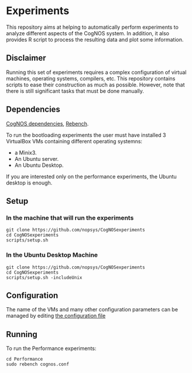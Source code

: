 # Experiments
This repository aims at helping to automatically perform experiments to analyze different aspects of the CogNOS system. In addition, it also provides R script to process the resulting data and plot some information.

## Disclaimer
Running this set of experiments requires a complex configuration of virtual machines, operating systems, compilers, etc. 
This repository contains scripts to ease their construction as much as possible. However, note that there is still significant tasks that must be done manually.

## Dependencies

[CogNOS dependencies](https://github.com/nopsys/CogNOS/blob/master/Documentation/building.md), [Rebench](http://github.com/smarr/reBench/).

To run the bootloading experiments the user must have installed 3 VirtualBox VMs containing different operating systemns: 

- a Minix3.
- An Ubuntu server. 
- An Ubuntu Desktop.

If you are interested only on the performance experiments, the Ubuntu desktop is enough.

## Setup

### In the machine that will run the experiments
    
    git clone https://github.com/nopsys/CogNOSexperiments
    cd CogNOSexperiments
    scripts/setup.sh
    
### In the Ubuntu Desktop Machine    

    git clone https://github.com/nopsys/CogNOSexperiments
    cd CogNOSexperiments
    scripts/setup.sh -includeUnix
   
## Configuration
The name of the VMs and many other configuration parameters can be managed by editing [the configuration file](scripts/config.inc)

## Running
To run the Performance experiments:

    cd Performance
    sudo rebench cognos.conf

